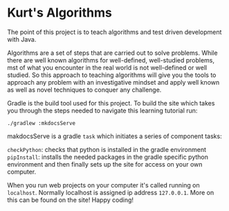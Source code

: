 # Kurt's Algorithms

The point of this project is to teach algorithms and test driven development with Java.

Algorithms are a set of steps that are carried out to solve problems.
While there are well known algorithms for well-defined,
well-studied problems, mst of what you encounter in the real world is not
well-defined or well studied.  So this approach to teaching algorithms will
give you the tools to approach any problem with an investigative mindset
and apply well known as well as novel techniques to conquer any challenge.

Gradle is the build tool used for this project.  To build the site which
takes you through the steps needed to navigate this learning tutorial run:

`./gradlew :mkdocsServe`

makdocsServe is a gradle `task` which initiates a series of component tasks:

`checkPython`: checks that python is installed in the gradle environment
`pipInstall`: installs the needed packages in the gradle specific python environment
and then finally sets up the site for access on your own computer.

When you run web projects on your computer it's called running on `localhost`.  Normally
localhost is assigned ip address `127.0.0.1`.  More on this can be found on the site!  Happy coding!